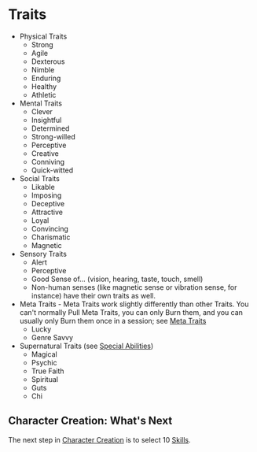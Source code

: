 # Traits

- Physical Traits
  - Strong
  - Agile
  - Dexterous
  - Nimble
  - Enduring
  - Healthy
  - Athletic
- Mental Traits
  - Clever
  - Insightful
  - Determined
  - Strong-willed
  - Perceptive
  - Creative
  - Conniving
  - Quick-witted
- Social Traits
  - Likable
  - Imposing
  - Deceptive
  - Attractive
  - Loyal
  - Convincing
  - Charismatic
  - Magnetic
- Sensory Traits
  - Alert
  - Perceptive
  - Good Sense of... (vision, hearing, taste, touch, smell)
  - Non-human senses (like magnetic sense or vibration sense, for instance) have their own traits as well.
- Meta Traits - Meta Traits work slightly differently than other Traits. You can't normally Pull Meta Traits, you can only Burn them, and you can usually only Burn them once in a session; see [Meta Traits](MetaTraits.md)
  - Lucky
  - Genre Savvy
- Supernatural Traits (see [Special Abilities](SpecialAbilities.md))
  - Magical
  - Psychic
  - True Faith
  - Spiritual
  - Guts
  - Chi

## Character Creation: What's Next

The next step in [Character Creation](CCSummary.md) is to select 10 [Skills](Skills.md).
